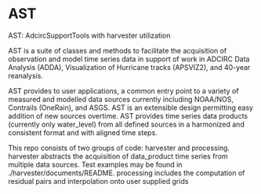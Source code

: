 # AST
AST: AdcircSupportTools with harvester utilization

AST is a suite of classes and methods to facilitate the acquisition of observation and model time series data in support of work in ADCIRC Data Analysis (ADDA), Visualization of Hurricane tracks (APSVIZ2), and 40-year reanalysis.

AST provides to user applications, a common entry point to a variety of measured and modelled data sources currently including NOAA/NOS, Contrails (OneRain), and ASGS. AST is an extensible design permitting easy addition of new sources overtime.
AST provides time series data products (currently only water_level) from all defined sources in a harmonized and consistent format and with aligned time steps.

This repo consists of two groups of code: harvester and processing.
    harvester abstracts the acquisition of data_product time series from multiple data sources. Test examples may be found in ./harvester/documents/README.
    processing includes the computation of residual pairs and interpolation onto user supplied grids


